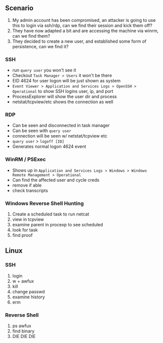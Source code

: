 ## Scenario
1. My admin account has been compromised, an attacker is going to use this to login via ssh/rdp, can we find their session and kick them off?
2. They have now adapted a bit and are accessing the machine via winrm, can we find them?
3. They decided to create a new user, and established some form of persistence, can we find it?
### SSH
* run `query user` you won't see it
* Checkout `Task Manager > Users` it won't be there
* EID 4624 for user logon will be just shown as system
* `Event Viewer > Application and Services Logs > OpenSSH > Operational` to show SSH logins user, ip, and port
* ProcessExplorer will show the user dir and process
* netstat/tcpview/etc shows the connection as well
### RDP
* Can be seen and disconnected in task manager
* Can be seen with `query user`
* connection will be seen w/ netstat/tcpview etc
* `query user` > `logoff [ID]`
* Generates normal logon 4624 event
### WinRM / PSExec
* Shows up in `Application and Services Logs > Windows > Windows Remote Management > Operational`
* Can find the affected user and cycle creds
* remove if able
* check transcripts
### Windows Reverse Shell Hunting
1. Create a scheduled task to run netcat
2. view in tcpview
3. examine parent in procexp to see scheduled
4. look for task
5. find proof
## Linux
### SSH
1. login
2. w + awfux
3. kill
4. change passwd
5. examine history
6. erm
### Reverse Shell
1. ps awfux
2. find binary
3. DIE DIE DIE